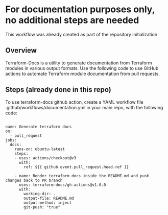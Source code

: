 # For documentation purposes only, no additional steps are needed 

This workflow was already created as part of the repository initialization   

## Overview
Terraform-Docs is a utility to generate documentation from Terraform modules in various output formats. Use the following code to use GitHub actions to automate Terraform module documentation from pull requests. 

## Steps (already done in this repo)
To use terraform-docs github action, create a YAML workflow file .github/workflows/documentation.yml in your main repo, with the following code:

```

name: Generate terraform docs
on:
  - pull_request
jobs:
  docs:
    runs-on: ubuntu-latest
    steps:
    - uses: actions/checkout@v3
      with:
        ref: ${{ github.event.pull_request.head.ref }}

    - name: Render terraform docs inside the README.md and push changes back to PR branch
      uses: terraform-docs/gh-actions@v1.0.0
      with:
        working-dir: .
        output-file: README.md
        output-method: inject
        git-push: "true"

```
